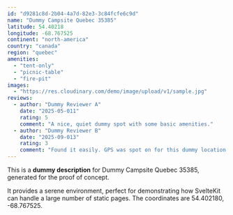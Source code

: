 ```yaml
---
id: "d9281c8d-2b04-4a7d-82e3-3c84fcfe6c9d"
name: "Dummy Campsite Quebec 35385"
latitude: 54.40218
longitude: -68.767525
continent: "north-america"
country: "canada"
region: "quebec"
amenities:
  - "tent-only"
  - "picnic-table"
  - "fire-pit"
images:
  - "https://res.cloudinary.com/demo/image/upload/v1/sample.jpg"
reviews:
  - author: "Dummy Reviewer A"
    date: "2025-05-011"
    rating: 5
    comment: "A nice, quiet dummy spot with some basic amenities."
  - author: "Dummy Reviewer B"
    date: "2025-09-013"
    rating: 3
    comment: "Found it easily. GPS was spot on for this dummy location."
---
```


This is a **dummy description** for Dummy Campsite Quebec 35385, generated for the proof of concept.

It provides a serene environment, perfect for demonstrating how SvelteKit can handle a large number of static pages. The coordinates are 54.402180, -68.767525.
